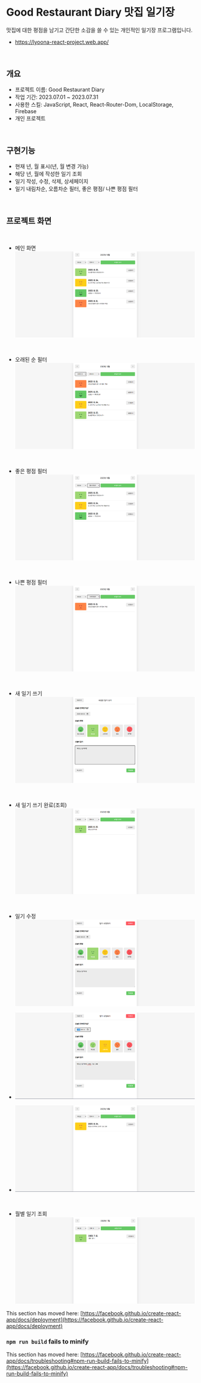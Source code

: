 # Good Restaurant Diary 맛집 일기장
맛집에 대한 평점을 남기고 간단한 소감을 쓸 수 있는 개인적인 일기장 프로그램입니다.
- <https://lyoona-react-project.web.app/>

<br />

## 개요
- 프로젝트 이름: Good Restaurant Diary
- 작업 기간: 2023.07.01 ~ 2023.07.31
- 사용한 스킬: JavaScript, React, React-Router-Dom, LocalStorage, Firebase
- 개인 프로젝트
  
<br />

## 구현기능
- 현재 년, 월 표시(년, 월 변경 가능)
- 해당 년, 월에 작성한 일기 조회
- 일기 작성, 수정, 삭제, 상세페이지
- 일기 내림차순, 오름차순 필터, 좋은 평점/ 나쁜 평점 필터

<br />

## 프로젝트 화면

<br />

  - 메인 화면
    ![메인 화면](https://github.com/lyoohw/goodrestaurantDiary/blob/master/capture/%EB%A9%94%EC%9D%B8%ED%99%94%EB%A9%B4.png)

<br />

  - 오래된 순 필터
    ![오래된 순 필터](https://github.com/lyoohw/goodrestaurantDiary/blob/master/capture/%EC%98%A4%EB%9E%98%EB%90%9C%EC%88%9C%ED%95%84%ED%84%B0.png)
    
<br />

  - 좋은 평점 필터
    ![좋은 평점 필터](https://github.com/lyoohw/goodrestaurantDiary/blob/master/capture/%EC%A2%8B%EC%9D%80%ED%8F%89%EC%A0%90%20%ED%95%84%ED%84%B0.png)

<br />

  - 나쁜 평점 필터
    ![나쁜 평점 필터](https://github.com/lyoohw/goodrestaurantDiary/blob/master/capture/%EB%82%98%EC%81%9C%20%ED%8F%89%EC%A0%90%20%ED%95%84%ED%84%B0.png)

<br />

  - 새 일기 쓰기
    ![새 일기 쓰기](https://github.com/lyoohw/goodrestaurantDiary/blob/master/capture/%EC%83%88%EC%9D%BC%EA%B8%B0%EC%93%B0%EA%B8%B0.png)

<br />

  - 새 일기 쓰기 완료(조회)
    ![새 일기 쓰기 완료(조회)](https://github.com/lyoohw/goodrestaurantDiary/blob/master/capture/%EC%9D%BC%EA%B8%B0%EC%9E%91%EC%84%B1.png)

<br />

  - 일기 수정
    ![일기 수정1](https://github.com/lyoohw/goodrestaurantDiary/blob/master/capture/%EC%9D%BC%EA%B8%B0%EC%88%98%EC%A0%951.png)

  - ![일기 수정2](https://github.com/lyoohw/goodrestaurantDiary/blob/master/capture/%EC%9D%BC%EA%B8%B0%EC%88%98%EC%A0%952.png)
  - ![일기 수정 완료](https://github.com/lyoohw/goodrestaurantDiary/blob/master/capture/%EC%9D%BC%EA%B8%B0%EC%88%98%EC%A0%95%EC%99%84%EB%A3%8C.png)
    
<br />

  - 월별 일기 조회
![월별 일기 조회](https://github.com/lyoohw/goodrestaurantDiary/blob/master/capture/%EC%9B%94%EB%B3%84%20%EC%9D%BC%EA%B8%B0%20%EC%A1%B0%ED%9A%8C.png)

This section has moved here: [https://facebook.github.io/create-react-app/docs/deployment](https://facebook.github.io/create-react-app/docs/deployment)

### `npm run build` fails to minify

This section has moved here: [https://facebook.github.io/create-react-app/docs/troubleshooting#npm-run-build-fails-to-minify](https://facebook.github.io/create-react-app/docs/troubleshooting#npm-run-build-fails-to-minify)

